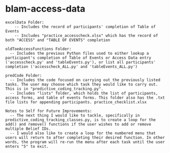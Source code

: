 # blam-access-data
    excelData Folder:
        -- Includes the record of participants' completion of Table of Events
        -- Includes "practice_accesscheck.xlsx" which has the record of both "ACCESS" and "TABLE OF EVENTS" completion

    oldToeAccessFunctions Folder:
      -- Includes the previous Python files used to either lookup a participant's completion of Table of Events or Access Data entry ('accesscheck.py' and 'tableEvents.py'), or list all participants' completion ('accesscheck_ALL.py' and 'tableEvents_ALL.py')

    predCode Folder:
      -- Includes the code focused on carrying out the previously listed tasks. The user may choose which task they would like to carry out. This is in "predictive_coding_tracking.py".
      -- Includes "lists" folder, which holds the list of participants, access forms, and table of events forms. This folder also has the .txt file lists for appending participants. practice_checklist.xlsx

    Notes to Self for Future Improvements:
      -- The next thing I would like to tackle, specifically in predictive_coding_tracking_classes.py, is to create a loop for the add() and remove() functions if the user wishes to add or remove multiple Belief IDs.
      -- I would also like to create a loop for the numbered menu that users will return to after completing their desired function. In other words, the program will re-run the menu after each task until the user enters "5" to exit.
